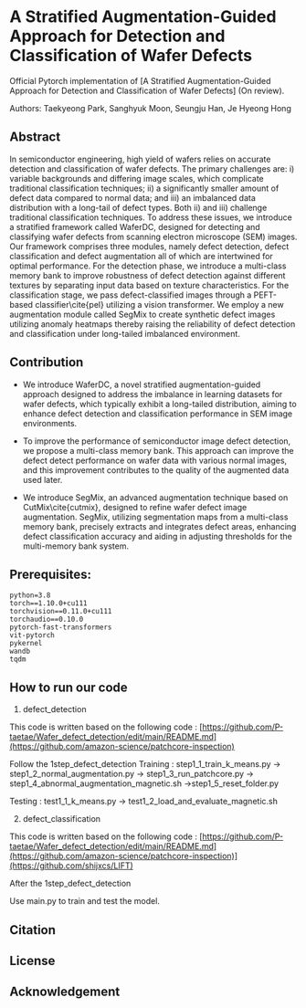 # A Stratified Augmentation-Guided Approach for Detection and Classification of Wafer Defects

Official Pytorch implementation of [A Stratified Augmentation-Guided Approach for Detection and Classification of Wafer Defects] (On review).

Authors: Taekyeong Park, Sanghyuk Moon, Seungju Han, Je Hyeong Hong


## Abstract
In semiconductor engineering, high yield of wafers relies on accurate detection and classification of wafer defects.
The primary challenges are: i) variable backgrounds and differing image scales, which complicate traditional classification techniques; ii) a significantly smaller amount of defect data compared to normal data; and iii) an imbalanced data distribution with a long-tail of defect types. Both ii) and iii) challenge traditional classification techniques.
To address these issues, we introduce a stratified framework called WaferDC, designed for detecting and classifying wafer defects from scanning electron microscope (SEM) images. 
Our framework comprises three modules, namely defect detection, defect classification and defect augmentation all of which are intertwined for optimal  performance.
For the detection phase, we introduce a multi-class memory bank to improve robustness of defect detection against different textures by separating input data based on texture characteristics.
For the classification stage, we pass defect-classified images through a PEFT-based classifier\cite{pel} utilizing a vision transformer.
We employ a new augmentation module called SegMix to create synthetic defect images utilizing anomaly heatmaps thereby raising the reliability of defect detection and classification under long-tailed imbalanced environment.

## Contribution
- We introduce WaferDC, a novel stratified augmentation-guided approach designed to address the imbalance in learning datasets for wafer defects, which typically exhibit a long-tailed distribution, aiming to enhance defect detection and classification performance in SEM image environments.

- To improve the performance of semiconductor image defect detection, we propose a multi-class memory bank. 
This approach can improve the defect detect performance on wafer data with various normal images, and this improvement contributes to the quality of the augmented data used later.

- We introduce SegMix, an advanced augmentation technique based on CutMix\cite{cutmix}, designed to refine wafer defect image augmentation.
SegMix, utilizing segmentation maps from a multi-class memory bank, precisely extracts and integrates defect areas, enhancing defect classification accuracy and aiding in adjusting thresholds for the multi-memory bank system.

## Prerequisites:
````
python=3.8
torch==1.10.0+cu111
torchvision==0.11.0+cu111
torchaudio==0.10.0
pytorch-fast-transformers
vit-pytorch
pykernel
wandb
tqdm
````

## How to run our code
1. defect_detection

This code is written based on the following code : [https://github.com/P-taetae/Wafer_defect_detection/edit/main/README.md](https://github.com/amazon-science/patchcore-inspection)

Follow the 1step_defect_detection
Training :
step1_1_train_k_means.py -> step1_2_normal_augmentation.py -> step1_3_run_patchcore.py -> step1_4_abnormal_augmentation_magnetic.sh ->step1_5_reset_folder.py

Testing :
test1_1_k_means.py -> test1_2_load_and_evaluate_magnetic.sh 

2. defect_classification

This code is written based on the following code : [https://github.com/P-taetae/Wafer_defect_detection/edit/main/README.md](https://github.com/amazon-science/patchcore-inspection)](https://github.com/shijxcs/LIFT)

After the 1step_defect_detection

Use main.py to train and test the model.

## Citation


## License


## Acknowledgement
